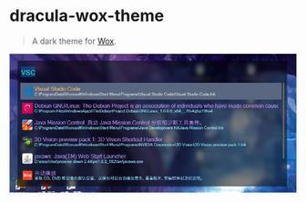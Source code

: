 
# dracula-wox-theme

> A dark theme for [Wox](https://github.com/Wox-launcher/Wox).

![Screenshot](https://raw.githubusercontent.com/dliecok/dracula-wox-theme/master/wox.png)